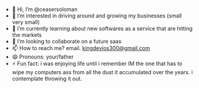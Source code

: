 - 👋 Hi, I’m @ceasersoloman
- 👀 I’m interested in driving around and growing my businesses (small very small)   
- 🌱 I’m currently learning about new softwares as a service that are hitting the markets
- 💞️ I’m looking to collaborate on a future saas 
- 📫 How to reach me? email. kingdevios300@gmail.com
- 😄 Pronouns: your/father
- ⚡ Fun fact: i was enjoying life until i remember IM the one that has to wipe my computers ass from all the dust it accumulated over the years. i contemplate throwing it out. 

<!---
ceasersoloman/ceasersoloman is a ✨ special ✨ repository 
--->
